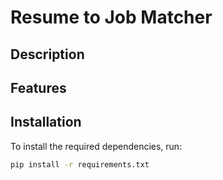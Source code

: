 # Resume to Job Matcher

## Description

## Features


## Installation
To install the required dependencies, run:
```bash
pip install -r requirements.txt
```
